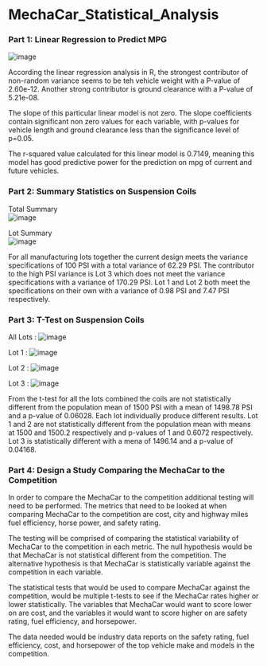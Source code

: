 # MechaCar_Statistical_Analysis
### Part 1: Linear Regression to Predict MPG

![image](https://user-images.githubusercontent.com/111200771/215296608-13ff20bb-1541-4537-8784-a795be9e8bba.png)

   According the linear regression analysis in R, the strongest contributor of non-random variance seems to be teh vehicle weight with a P-value of 2.60e-12. Another strong contributor is ground clearance with a P-value of 5.21e-08. 

   The slope of this particular linear model is not zero. The slope coefficients contain significant non zero values for each variable, with p-values for vehicle length and ground clearance less than the significance level of p=0.05. 

   The r-squared value calculated for this linear model is 0.7149, meaning this model has good predictive power for the prediction on mpg of current and future vehicles.
    
### Part 2: Summary Statistics on Suspension Coils
   Total Summary   
![image](https://user-images.githubusercontent.com/111200771/215297836-1200c366-eeb5-4370-bd8b-71d3b37a5c97.png)

   Lot Summary    
![image](https://user-images.githubusercontent.com/111200771/215297833-198ef51e-be95-4b19-aa09-09fa205fa05e.png)


   For all manufacturing lots together the current design meets the variance specifications of 100 PSI with a total variance of 62.29 PSI. The contributor to the high PSI variance is Lot 3 which does not meet the variance specifications with a variance of 170.29 PSI. Lot 1 and Lot 2 both meet the specifications on their own with a variance of 0.98 PSI and 7.47 PSI respectively.

### Part 3: T-Test on Suspension Coils

All Lots :
![image](https://user-images.githubusercontent.com/111200771/215298993-e9d73d2c-8694-408c-bac4-23c44acc958f.png)

Lot 1 :
![image](https://user-images.githubusercontent.com/111200771/215298982-f6189362-9963-4c74-8e06-5218c6bc22b1.png)

Lot 2 :
![image](https://user-images.githubusercontent.com/111200771/215298900-cc5bc029-6954-4cf4-9253-76d94f2dcdbf.png)

Lot 3 :
![image](https://user-images.githubusercontent.com/111200771/215298905-93091f7f-91c8-4c5d-9156-00b14a4b2817.png)

   From the t-test for all the lots combined the coils are not statistically different from the population mean of 1500 PSI with a mean of 1498.78 PSI and a p-value of 0.06028. Each lot individually produce different results. Lot 1 and 2 are not statistically different from the population mean with means at 1500 and 1500.2 respectively and p-values of 1 and 0.6072 respectively. Lot 3 is statistically different with a mena of 1496.14 and a p-value of 0.04168. 
    
    
### Part 4: Design a Study Comparing the MechaCar to the Competition
   In order to compare the MechaCar to the competition additional testing will need to be performed. The metrics that need to be looked at when comparing MechaCar to the competition are cost, city and highway miles fuel efficiency, horse power, and safety rating. 

   The testing will be comprised of comparing the statistical variability of MechaCar to the competition in each metric. The null hypothesis would be that MechaCar is not statistical different from the competition. The alternative hypothesis is that MechaCar is statistically variable against the competition in each variable.

   The statistical tests that would be used to compare MechaCar against the competition, would be multiple t-tests to see if the MechaCar rates higher or lower statistically. The variables that MechaCar would want to score lower on are cost, and the variables it would want to score higher on are safety rating, fuel efficiency, and horsepower. 

   The data needed would be industry data reports on the safety rating, fuel efficiency, cost, and horsepower of the top vehicle make and models in the competition. 
